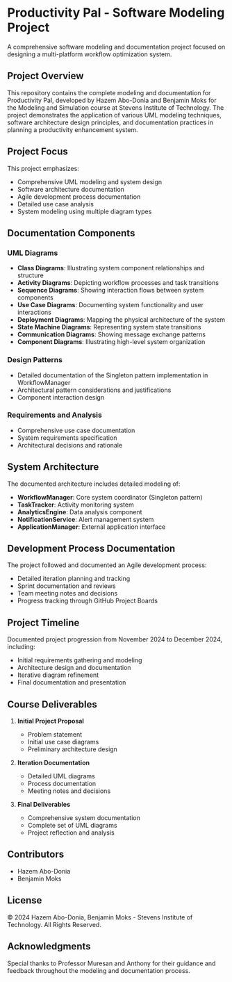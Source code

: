 # Productivity Pal - Software Modeling Project

A comprehensive software modeling and documentation project focused on designing a multi-platform workflow optimization system.

## Project Overview

This repository contains the complete modeling and documentation for Productivity Pal, developed by Hazem Abo-Donia and Benjamin Moks for the Modeling and Simulation course at Stevens Institute of Technology. The project demonstrates the application of various UML modeling techniques, software architecture design principles, and documentation practices in planning a productivity enhancement system.

## Project Focus

This project emphasizes:
- Comprehensive UML modeling and system design
- Software architecture documentation
- Agile development process documentation
- Detailed use case analysis
- System modeling using multiple diagram types

## Documentation Components

### UML Diagrams
- **Class Diagrams**: Illustrating system component relationships and structure
- **Activity Diagrams**: Depicting workflow processes and task transitions
- **Sequence Diagrams**: Showing interaction flows between system components
- **Use Case Diagrams**: Documenting system functionality and user interactions
- **Deployment Diagrams**: Mapping the physical architecture of the system
- **State Machine Diagrams**: Representing system state transitions
- **Communication Diagrams**: Showing message exchange patterns
- **Component Diagrams**: Illustrating high-level system organization

### Design Patterns
- Detailed documentation of the Singleton pattern implementation in WorkflowManager
- Architectural pattern considerations and justifications
- Component interaction design

### Requirements and Analysis
- Comprehensive use case documentation
- System requirements specification
- Architectural decisions and rationale

## System Architecture

The documented architecture includes detailed modeling of:

- **WorkflowManager**: Core system coordinator (Singleton pattern)
- **TaskTracker**: Activity monitoring system
- **AnalyticsEngine**: Data analysis component
- **NotificationService**: Alert management system
- **ApplicationManager**: External application interface

## Development Process Documentation

The project followed and documented an Agile development process:

- Detailed iteration planning and tracking
- Sprint documentation and reviews
- Team meeting notes and decisions
- Progress tracking through GitHub Project Boards

## Project Timeline

Documented project progression from November 2024 to December 2024, including:
- Initial requirements gathering and modeling
- Architecture design and documentation
- Iterative diagram refinement
- Final documentation and presentation

## Course Deliverables

1. **Initial Project Proposal**
   - Problem statement
   - Initial use case diagrams
   - Preliminary architecture design

2. **Iteration Documentation**
   - Detailed UML diagrams
   - Process documentation
   - Meeting notes and decisions

3. **Final Deliverables**
   - Comprehensive system documentation
   - Complete set of UML diagrams
   - Project reflection and analysis

## Contributors

- Hazem Abo-Donia
- Benjamin Moks

## License

© 2024 Hazem Abo-Donia, Benjamin Moks - Stevens Institute of Technology. All Rights Reserved.

## Acknowledgments

Special thanks to Professor Muresan and Anthony for their guidance and feedback throughout the modeling and documentation process.
